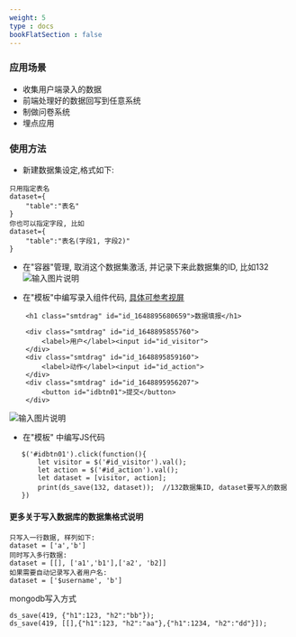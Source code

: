 ```yaml
---
weight: 5
type : docs
bookFlatSection : false
---
```


### 应用场景
- 收集用户端录入的数据
- 前端处理好的数据回写到任意系统
- 制做问卷系统
- 埋点应用

### 使用方法
- 新建数据集设定,格式如下:
```
只用指定表名
dataset={
    "table":"表名"
}
你也可以指定字段, 比如
dataset={
    "table":"表名(字段1, 字段2)"
}

```
- 在"容器"管理, 取消这个数据集激活, 并记录下来此数据集的ID, 比如132
![输入图片说明](https://images.gitee.com/uploads/images/2022/0402/204327_974ae584_5500438.png "屏幕截图.png")

- 在"模板"中编写录入组件代码, [具体可参考视屏](https://www.ixigua.com/7081979465198207500)
```
    <h1 class="smtdrag" id="id_1648895680659">数据填报</h1>
    
    <div class="smtdrag" id="id_1648895855760">
        <label>用户</label><input id="id_visitor">
    </div>
    <div class="smtdrag" id="id_1648895859160">
        <label>动作</label><input id="id_action">
    </div>
    <div class="smtdrag" id="id_1648895956207">
        <button id="idbtn01">提交</button>
    </div>

```
![输入图片说明](https://images.gitee.com/uploads/images/2022/0402/211149_67f80d32_5500438.png "屏幕截图.png")
- 在"模板" 中编写JS代码
```
   $('#idbtn01').click(function(){
       let visitor = $('#id_visitor').val();
       let action = $('#id_action').val();
       let dataset = [visitor, action];
       print(ds_save(132, dataset));  //132数据集ID, dataset要写入的数据
   })

```

#### 更多关于写入数据库的数据集格式说明
```
只写入一行数据, 样列如下:
dataset = ['a','b']
同时写入多行数据:
dataset = [[], ['a1','b1'],['a2', 'b2]]
如果需要自动记录写入者用户名:
dataset = ['$username', 'b']

```
mongodb写入方式
```
ds_save(419, {"h1":123, "h2":"bb"});
ds_save(419, [[],{"h1":123, "h2":"aa"},{"h1":1234, "h2":"dd"}]);
```
